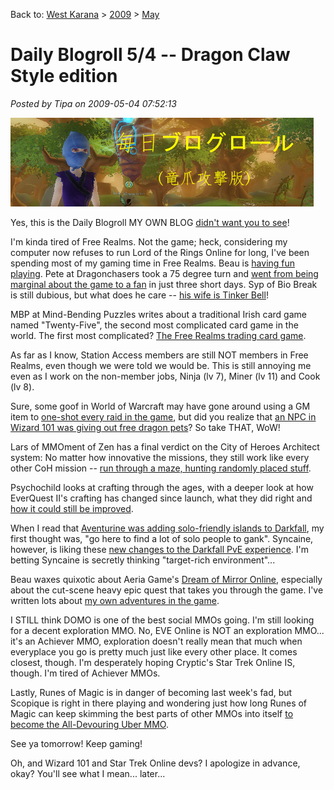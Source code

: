 Back to: [West Karana](/posts/westkarana.md) > [2009](/posts/2009/westkarana.md) > [May](./westkarana.md)
# Daily Blogroll 5/4 -- Dragon Claw Style edition

*Posted by Tipa on 2009-05-04 07:52:13*

![I'm still pumped I can remember enough Japanese to read the first two kanji as 'mainichi' :D](../../../uploads/2009/05/dragonclawstyle1.jpg "Dragon Claw Style edition")

Yes, this is the Daily Blogroll MY OWN BLOG [didn't want you to see](../../../index.php/2009/05/01/adventures-in-monopoly-wheres-the-daily-blogroll/)!

I'm kinda tired of Free Realms. Not the game; heck, considering my computer now refuses to run Lord of the Rings Online for long, I've been spending most of my gaming time in Free Realms. Beau is [having fun playing](http://epicdolls.com/beauturkey/?p=1393). Pete at Dragonchasers took a 75 degree turn and [went from being marginal about the game to a fan](http://dragonchasers.com/2009/05/04/free-realms-weekend-wrap/) in just three short days. Syp of Bio Break is still dubious, but what does he care -- [his wife is Tinker Bell](http://biobreak.wordpress.com/2009/04/30/free-realms-well-at-least-they-got-50-of-the-title-right/#comments)!

MBP at Mind-Bending Puzzles writes about a traditional Irish card game named "Twenty-Five", the second most complicated card game in the world. The first most complicated? [The Free Realms trading card game](http://mindbendingpuzzles.blogspot.com/2009/05/complicated-card-game.html).

As far as I know, Station Access members are still NOT members in Free Realms, even though we were told we would be. This is still annoying me even as I work on the non-member jobs, Ninja (lv 7), Miner (lv 11) and Cook (lv 8).

Sure, some goof in World of Warcraft may have gone around using a GM item to [one-shot every raid in the game](http://biobreak.wordpress.com/2009/05/03/exploits-and-fury/), but did you realize that [an NPC in Wizard 101 was giving out free dragon pets](http://thefriendlynecromancer.blogspot.com/2009/05/summer-dragon-is-new-pink-easter-pink.html)? So take THAT, WoW!

Lars of MMOment of Zen has a final verdict on the City of Heroes Architect system: No matter how innovative the missions, they still work like every other CoH mission -- [run through a maze, hunting randomly placed stuff](http://mmomentofzen.blogspot.com/2009/05/twisty-little-missions-all-alike.html).

Psychochild looks at crafting through the ages, with a deeper look at how EverQuest II's crafting has changed since launch, what they did right and [how it could still be improved](http://www.psychochild.org/?p=688).

When I read that [Aventurine was adding solo-friendly islands to Darkfall](http://www.keenandgraev.com/?p=2288), my first thought was, "go here to find a lot of solo people to gank". Syncaine, however, is liking these [new changes to the Darkfall PvE experience](http://syncaine.wordpress.com/2009/05/01/darkfall-patch-pve-love/). I'm betting Syncaine is secretly thinking "target-rich environment"...

Beau waxes quixotic about Aeria Game's [Dream of Mirror Online](http://epicdolls.com/beauturkey/?p=1385), especially about the cut-scene heavy epic quest that takes you through the game. I've written lots about [my own adventures in the game](../../../index.php/2008/12/24/domo-mission-night/).

I STILL think DOMO is one of the best social MMOs going. I'm still looking for a decent exploration MMO. No, EVE Online is NOT an exploration MMO... it's an Achiever MMO, exploration doesn't really mean that much when everyplace you go is pretty much just like every other place. It comes closest, though. I'm desperately hoping Cryptic's Star Trek Online IS, though. I'm tired of Achiever MMOs.

Lastly, Runes of Magic is in danger of becoming last week's fad, but Scopique is right in there playing and wondering just how long Runes of Magic can keep skimming the best parts of other MMOs into itself [to become the All-Devouring Uber MMO](http://www.cedarstreet.net/2009/05/how-big-can-runes-of-magic-get.html).

See ya tomorrow! Keep gaming!

Oh, and Wizard 101 and Star Trek Online devs? I apologize in advance, okay? You'll see what I mean... later...


